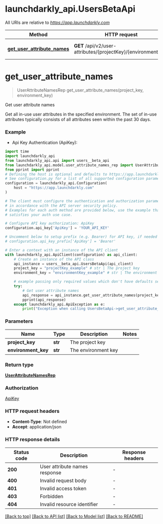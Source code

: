 # launchdarkly_api.UsersBetaApi

All URIs are relative to *https://app.launchdarkly.com*

Method | HTTP request | Description
------------- | ------------- | -------------
[**get_user_attribute_names**](UsersBetaApi.md#get_user_attribute_names) | **GET** /api/v2/user-attributes/{projectKey}/{environmentKey} | Get user attribute names


# **get_user_attribute_names**
> UserAttributeNamesRep get_user_attribute_names(project_key, environment_key)

Get user attribute names

Get all in-use user attributes in the specified environment. The set of in-use attributes typically consists of all attributes seen within the past 30 days.

### Example

* Api Key Authentication (ApiKey):

```python
import time
import launchdarkly_api
from launchdarkly_api.api import users__beta_api
from launchdarkly_api.model.user_attribute_names_rep import UserAttributeNamesRep
from pprint import pprint
# Defining the host is optional and defaults to https://app.launchdarkly.com
# See configuration.py for a list of all supported configuration parameters.
configuration = launchdarkly_api.Configuration(
    host = "https://app.launchdarkly.com"
)

# The client must configure the authentication and authorization parameters
# in accordance with the API server security policy.
# Examples for each auth method are provided below, use the example that
# satisfies your auth use case.

# Configure API key authorization: ApiKey
configuration.api_key['ApiKey'] = 'YOUR_API_KEY'

# Uncomment below to setup prefix (e.g. Bearer) for API key, if needed
# configuration.api_key_prefix['ApiKey'] = 'Bearer'

# Enter a context with an instance of the API client
with launchdarkly_api.ApiClient(configuration) as api_client:
    # Create an instance of the API class
    api_instance = users__beta_api.UsersBetaApi(api_client)
    project_key = "projectKey_example" # str | The project key
    environment_key = "environmentKey_example" # str | The environment key

    # example passing only required values which don't have defaults set
    try:
        # Get user attribute names
        api_response = api_instance.get_user_attribute_names(project_key, environment_key)
        pprint(api_response)
    except launchdarkly_api.ApiException as e:
        print("Exception when calling UsersBetaApi->get_user_attribute_names: %s\n" % e)
```


### Parameters

Name | Type | Description  | Notes
------------- | ------------- | ------------- | -------------
 **project_key** | **str**| The project key |
 **environment_key** | **str**| The environment key |

### Return type

[**UserAttributeNamesRep**](UserAttributeNamesRep.md)

### Authorization

[ApiKey](../README.md#ApiKey)

### HTTP request headers

 - **Content-Type**: Not defined
 - **Accept**: application/json


### HTTP response details

| Status code | Description | Response headers |
|-------------|-------------|------------------|
**200** | User attribute names response |  -  |
**400** | Invalid request body |  -  |
**401** | Invalid access token |  -  |
**403** | Forbidden |  -  |
**404** | Invalid resource identifier |  -  |

[[Back to top]](#) [[Back to API list]](../README.md#documentation-for-api-endpoints) [[Back to Model list]](../README.md#documentation-for-models) [[Back to README]](../README.md)

